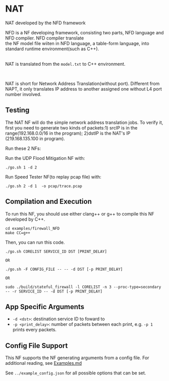 NAT
==
NAT developed by the NFD framework


NFD is a NF developing framework, consisting two parts, NFD language and NFD compiler. NFD compiler translate <br>
the NF model file wiiten in NFD language, a table-form language, into standard runtime environment(such as C++).<br><br>


NAT is translated from the `model.txt` to C++ environment. <br>
  
 <br>
 
NAT is short for Network Address Translation(without port). Different from NAPT, it only translates IP address to another assigned one without L4 port number involved.
<br>


Testing
--

The NAT NF will do the simple network address translation jobs. To verify it, first you need to generate two kinds of packets:1) srcIP is in the range(192.168.0.0/16 in the program); 2)dstIP is the NAT's IP (219.168.135.100 in program).

Run these 2 NFs:

Run the UDP Flood Mitigation NF with:

```
./go.sh 1 -d 2

```

Run Speed Tester NF(to replay pcap file) with:

```
./go.sh 2 -d 1  -o pcap/trace.pcap 

```


Compilation and Execution
--

To run this NF, you should use either clang++ or g++ to compile this NF developed by C++.

```
cd examples/firewall_NFD
make CC=g++

```

Then, you can run this code.

```
./go.sh CORELIST SERVICE_ID DST [PRINT_DELAY]

OR

./go.sh -F CONFIG_FILE -- -- -d DST [-p PRINT_DELAY]

OR

sudo ./build/stateful_firewall -l CORELIST -n 3 --proc-type=secondary -- -r SERVICE_ID -- -d DST [-p PRINT_DELAY]
```

App Specific Arguments
--
  - `-d <dst>`: destination service ID to foward to
  - `-p <print_delay>`: number of packets between each print, e.g. `-p 1` prints every packets.

Config File Support
--
This NF supports the NF generating arguments from a config file. For additional reading, see [Examples.md](../../docs/Examples.md)

See `../example_config.json` for all possible options that can be set.
